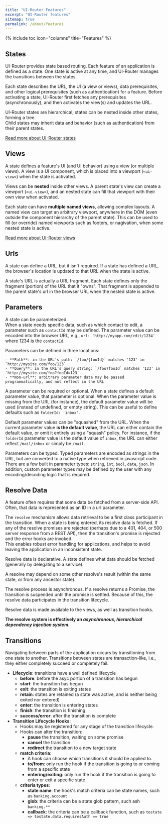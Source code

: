 ```yaml
---
title: "UI-Router Features"
excerpt: "UI-Router features"
sitemap: true
permalink: /about/features
---
```


{% include toc icon="columns" title="Features" %}

## States

UI-Router provides state based routing.
Each feature of an application is defined as a state.
One state is active at any time, and UI-Router manages the transitions between the states.

Each state describes the URL, the UI (a view or views), data prerequisites, and other logical prerequisites (such as authentication) for a feature. 
Before activating a state, UI-Router first fetches any prerequisites (asynchronously), and then activates the view(s) and updates the URL.
  
UI-Router states are hierarchical; states can be nested inside other states, forming a tree.  
Child states may inherit data and behavior (such as authentication) from their parent states.

[Read more about UI-Router states](/guide/states)

## Views

A state defines a feature's UI (and UI behavior) using a view (or multiple views).
A view is a UI component, which is placed into a viewport (`<ui-view>`) when the state is activated.

Views can be **nested** inside other views.
A parent state's view can create a viewport (`<ui-view>`), and an nested state can fill that viewport with their own view when activated.

Each state can have **multiple named views**, allowing complex layouts.
A named view can target an arbitrary viewport, anywhere in the DOM (even outside the component hierarchy of the parent state).
This can be used to fill (or override) named viewports such as footers, or nagivation, when some nested state is active.

[Read more about UI-Router views](/guide/views)

## Urls

A state can define a URL, but it isn't required.
If a state has defined a URL, the browser's location is updated to that URL when the state is active.

A state's URL is actually a URL fragment.
Each state defines only the fragment (portion) of the URL that it "owns".
That fragment is appended to the parent state's url in the browser URL when the nested state is active.

## Parameters

A state can be parameterized.  
When a state needs specific data, such as which contact to edit, a parameter such as `contactId` may be defined.
The parameter value can be encoded into the browser URL, e.g., `url: 'http://myapp.com/edit/1234'` where 1234 is the `contactId`.

Parameters can be defined in three locations: 

    - **Path**: in the URL's path: `/foo/{fooId}` matches '123' in `http://mysite.com/foo/123`
    - **Query**: in the URL's query string: `/foo?fooId` matches '123' in `http://mysite.com/foo?fooId=123`
    - **Non-url**: arbitrary parameter data may be passed programmatically, and not reflect in the URL
    
A parameter can be required or optional.
When a state defines a default parameter value, that parameter is optional.
When the parameter value is missing from the URL (for instance), the default parameter value will be used (instead of undefined, or empty string).
This can be useful to define defaults such as `folderId: 'inbox'`.

Default parameter values can be "squashed" from the URL.
When the current parameter value **is the default value**, the URL can either contain the default value, or omit it entirely using a "squash" policy.
For instance, if the `folderId` parameter value is the default value of `inbox`, the URL can either reflect `/mail/inbox` or simply be `/mail`.

Parameters can be typed. Typed parameters are encoded as strings in the URL, but are converted to a native type when retrieved in javascript code.
There are a few built in parameter types: `string`, `int`, `bool`, `date`, `json`.
In addition, custom parameter types may be defined by the user with any encoding/decoding logic that is required.
        
## Resolve Data

A feature often requires that some data be fetched from a server-side API.
Often, that data is represented as an ID in a url parameter.

The `resolve` mechanism allows data retrieval to be a first class participant in the transition.
When a state is being entered, its resolve data is fetched.
If any of the resolve promises are rejected (perhaps due to a 401, 404, or 500 server response from a REST API), 
then the transition's promise is rejected and the error hooks are invoked.  
This enables robust error handling for applications, and helps to avoid leaving the application in an inconsistent state.

Resolve data is declarative.
A state defines what data should be fetched (generally by delegating to a service).

A resolve may depend on some other resolve's result (within the same state, or from any ancestor state).

The resolve process is asynchronous.
If a resolve returns a Promise, the transition is suspended until the promise is settled.
Because of this, the resolve data participates in the transition lifecycle.

Resolve data is made available to the views, as well as transition hooks.

**The resolve system is effectively an *asynchronous, hierarchical dependency injection system.***

## Transitions

Navigating between parts of the application occurs by transitioning from one state to another.
Transitions between states are transaction-like, i.e., they either completely succeed or completely fail.

- **Lifecycle**: transitions have a well defined lifecycle
    - **before**: before the asyc portion of a transition has begun
    - **start**: the transition has begun
    - **exit**: the transition is exiting states
    - **retain**: states are retained (a state was active, and is neither being exited nor entered)
    - **enter**: the transition is entering states
    - **finish**: the transition is finishing
    - **success/error**: after the transition is complete
- **Transition Lifecycle Hooks**: 
    - Hooks may be registered for any stage of the transition lifecycle.
    - Hooks can alter the transition:
        - **pause** the transition, waiting on some promise
        - **cancel** the transition
        - **redirect** the transition to a new target state
    - **match criteria**: 
        - A hook can choose which transitions it should be applied to.  
        - **to/from**: only run the hook if the transition is going to or coming from a specific state
        - **entering/exiting**: only run the hook if the transition is going to enter or exit a specific state
    - **criteria types**:
        - **state name**: the hook's match criteria can be state names, such as `banking.account`
        - **glob**: the criteria can be a state glob pattern, such ash `banking.**`
        - **callback**: the criteria can be a callback function, such as `tostate => tostate.data.requiresAuth == true`

